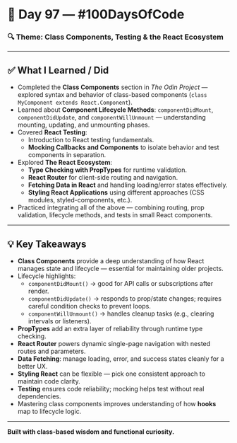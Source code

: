 # 📅 Day 97 — #100DaysOfCode

### 🔍 Theme: Class Components, Testing & the React Ecosystem

---

## ✅ What I Learned / Did

- Completed the **Class Components** section in _The Odin Project_ — explored syntax and behavior of class-based components (`class MyComponent extends React.Component`).
- Learned about **Component Lifecycle Methods**: `componentDidMount`, `componentDidUpdate`, and `componentWillUnmount` — understanding mounting, updating, and unmounting phases.
- Covered **React Testing**:
  - Introduction to React testing fundamentals.
  - **Mocking Callbacks and Components** to isolate behavior and test components in separation.
- Explored **The React Ecosystem**:
  - **Type Checking with PropTypes** for runtime validation.
  - **React Router** for client-side routing and navigation.
  - **Fetching Data in React** and handling loading/error states effectively.
  - **Styling React Applications** using different approaches (CSS modules, styled-components, etc.).
- Practiced integrating all of the above — combining routing, prop validation, lifecycle methods, and tests in small React components.

---

## 💡 Key Takeaways

- **Class Components** provide a deep understanding of how React manages state and lifecycle — essential for maintaining older projects.
- Lifecycle highlights:
  - `componentDidMount()` → good for API calls or subscriptions after render.
  - `componentDidUpdate()` → responds to prop/state changes; requires careful condition checks to prevent loops.
  - `componentWillUnmount()` → handles cleanup tasks (e.g., clearing intervals or listeners).
- **PropTypes** add an extra layer of reliability through runtime type checking.
- **React Router** powers dynamic single-page navigation with nested routes and parameters.
- **Data Fetching**: manage loading, error, and success states cleanly for a better UX.
- **Styling React** can be flexible — pick one consistent approach to maintain code clarity.
- **Testing** ensures code reliability; mocking helps test without real dependencies.
- Mastering class components improves understanding of how **hooks** map to lifecycle logic.

---

**Built with class-based wisdom and functional curiosity.**
